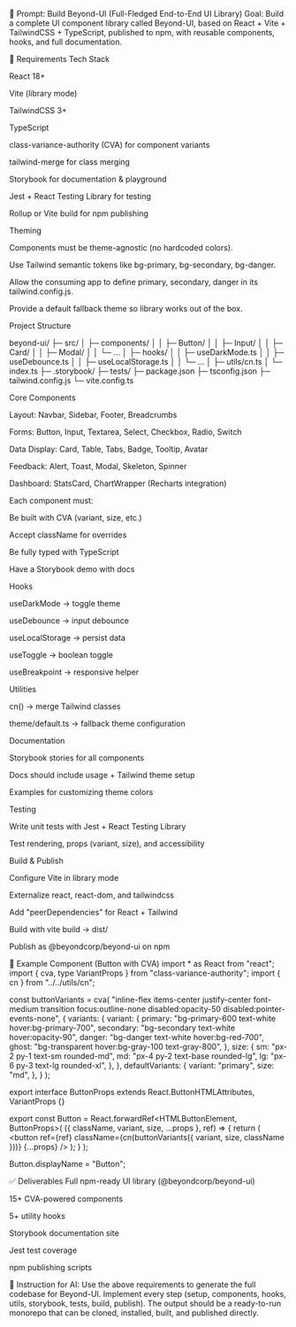📝 Prompt: Build Beyond-UI (Full-Fledged End-to-End UI Library)
Goal:
 Build a complete UI component library called Beyond-UI, based on React + Vite + TailwindCSS + TypeScript, published to npm, with reusable components, hooks, and full documentation.

🔧 Requirements
Tech Stack


React 18+


Vite (library mode)


TailwindCSS 3+


TypeScript


class-variance-authority (CVA) for component variants


tailwind-merge for class merging


Storybook for documentation & playground


Jest + React Testing Library for testing


Rollup or Vite build for npm publishing


Theming


Components must be theme-agnostic (no hardcoded colors).


Use Tailwind semantic tokens like bg-primary, bg-secondary, bg-danger.


Allow the consuming app to define primary, secondary, danger in its tailwind.config.js.


Provide a default fallback theme so library works out of the box.


Project Structure

 beyond-ui/
├─ src/
│   ├─ components/
│   │   ├─ Button/
│   │   ├─ Input/
│   │   ├─ Card/
│   │   ├─ Modal/
│   │   └─ ...
│   ├─ hooks/
│   │   ├─ useDarkMode.ts
│   │   ├─ useDebounce.ts
│   │   ├─ useLocalStorage.ts
│   │   └─ ...
│   ├─ utils/cn.ts
│   └─ index.ts
├─ .storybook/
├─ tests/
├─ package.json
├─ tsconfig.json
├─ tailwind.config.js
└─ vite.config.ts


Core Components


Layout: Navbar, Sidebar, Footer, Breadcrumbs


Forms: Button, Input, Textarea, Select, Checkbox, Radio, Switch


Data Display: Card, Table, Tabs, Badge, Tooltip, Avatar


Feedback: Alert, Toast, Modal, Skeleton, Spinner


Dashboard: StatsCard, ChartWrapper (Recharts integration)


Each component must:


Be built with CVA (variant, size, etc.)


Accept className for overrides


Be fully typed with TypeScript


Have a Storybook demo with docs


Hooks


useDarkMode → toggle theme


useDebounce → input debounce


useLocalStorage → persist data


useToggle → boolean toggle


useBreakpoint → responsive helper


Utilities


cn() → merge Tailwind classes


theme/default.ts → fallback theme configuration


Documentation


Storybook stories for all components


Docs should include usage + Tailwind theme setup


Examples for customizing theme colors


Testing


Write unit tests with Jest + React Testing Library


Test rendering, props (variant, size), and accessibility


Build & Publish


Configure Vite in library mode


Externalize react, react-dom, and tailwindcss


Add "peerDependencies" for React + Tailwind


Build with vite build → dist/


Publish as @beyondcorp/beyond-ui on npm



🎨 Example Component (Button with CVA)
import * as React from "react";
import { cva, type VariantProps } from "class-variance-authority";
import { cn } from "../../utils/cn";

const buttonVariants = cva(
  "inline-flex items-center justify-center font-medium transition focus:outline-none disabled:opacity-50 disabled:pointer-events-none",
  {
    variants: {
      variant: {
        primary: "bg-primary-600 text-white hover:bg-primary-700",
        secondary: "bg-secondary text-white hover:opacity-90",
        danger: "bg-danger text-white hover:bg-red-700",
        ghost: "bg-transparent hover:bg-gray-100 text-gray-800",
      },
      size: {
        sm: "px-2 py-1 text-sm rounded-md",
        md: "px-4 py-2 text-base rounded-lg",
        lg: "px-6 py-3 text-lg rounded-xl",
      },
    },
    defaultVariants: {
      variant: "primary",
      size: "md",
    },
  }
);

export interface ButtonProps
  extends React.ButtonHTMLAttributes<HTMLButtonElement>,
    VariantProps<typeof buttonVariants> {}

export const Button = React.forwardRef<HTMLButtonElement, ButtonProps>(
  ({ className, variant, size, ...props }, ref) => {
    return (
      <button
        ref={ref}
        className={cn(buttonVariants({ variant, size, className }))}
        {...props}
      />
    );
  }
);

Button.displayName = "Button";


✅ Deliverables
Full npm-ready UI library (@beyondcorp/beyond-ui)


15+ CVA-powered components


5+ utility hooks


Storybook documentation site


Jest test coverage


npm publishing scripts



📌 Instruction for AI:
 Use the above requirements to generate the full codebase for Beyond-UI. Implement every step (setup, components, hooks, utils, storybook, tests, build, publish). The output should be a ready-to-run monorepo that can be cloned, installed, built, and published directly.



